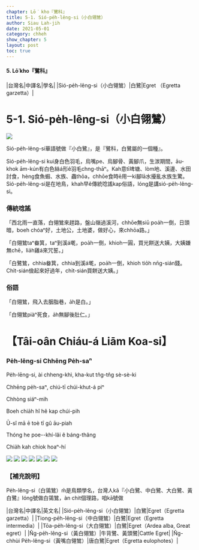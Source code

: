 ```yaml
---
chapter: Lō͘ kho『鷺科』
title: 5-1. Sió-pe̍h-lêng-si（小白翎鷥）
author: Siau Lah-jih
date: 2021-05-01
category: chheh
show_chapter: 5
layout: post
toc: true
---
```


#### 5. Lō͘ kho『鷺科』

|台灣名|中譯名|學名|
|Sió-pe̍h-lêng-si（小白翎鷥）|白鷺|Egret （Egretta garzetta）|


# 5-1. Sió-pe̍h-lêng-si（小白翎鷥）

![](../too5/05/05-1-1.小白翎鷥.jpg)

Sió-pe̍h-lêng-si華語號做『小白鷺』，是『鷺科，白鷺屬的一個種』。

Sió-pe̍h-lêng-si kui身白色羽毛，烏嘴pe、烏腳骨、黃腳爪，生湠期間，āu-khok ām-kún有白色絲á形ê羽毛chng-thāⁿ。Kah意tī埤塘、lòm地、溪邊、水田討食，hèng食魚蝦、水族、蟲thōa，chhōe食時ē用一ki腳lā水擾亂水族生驚。Sió-pe̍h-lêng-si是在地鳥，khah早ê傳統唸謠kap俗語，lóng是講sió-pe̍h-lêng-si。

### 傳統唸謠

「西北雨一直落，白翎鷥來趕路，盤山嶺過溪河，chhōe無siū poa̍h一倒，日頭暗，boeh chóaⁿ好，土地公，土地婆，做好心，來chhōa路。」

「白翎鷥taⁿ畚箕，taⁿ到溪á墘，poa̍h一倒，khioh一圓，買光餅送大姨，大姨嫌無chē，lia̍h雞á來咒誓。」

「白鷺鷥，chhia畚箕，chhia到溪á墘，poa̍h一倒，khioh tio̍h nn̄g-sián錢。Chi̍t-sián儉起來好過年，chi̍t-sián買餅送大姨。」							

### 俗語

「白翎鷥，飛入去胭脂巷，a̍h是白。」

「白翎鷥piàⁿ死食，a̍h無腳後肚仁。」 


# 【Tâi-oân Chiáu-á Liām Koa-si】

### **Pe̍h-lēng-si Chhēng Pe̍h-saⁿ**

Pe̍h-lēng-si, ài chheng-khì, kha-kut tn̂g-tn̂g sè-sè-ki

Chhēng pe̍h-saⁿ, chiú-tī chúi-khut-á piⁿ

Chhòng siáⁿ-mih 

Boeh chia̍h hî hê kap chúi-pih

Ū-sî mā ē toè tī gû āu-piah

Thóng he poe--khí-lâi ê báng-thâng

Chia̍h kah chiok hoaⁿ-hí


![](../too5/05/05-1-3.小白鴒鷥.jpg)
![](../too5/05/05-1-4.小白鴒鷥.jpg)
![](../too5/05/05-1-5.小白翎鷥.jpg)
![](../too5/05/05-1-6.小白翎鷥.jpg)
![](../too5/05/05-1-7.小白翎鷥.jpg)
![](../too5/05/05-1-8.小白翎鷥.jpg)
![](../too5/05/05-1-2.小白翎鷥.jpg)


### 【補充說明】

Pe̍h-lêng-si（白鴒鷥）m̄是鳥類學名，台灣人kā『小白鷺、中白鷺、大白鷺、黃白鷺』lóng號做白鴒鷥，àn chit個理路，咱kā號做

|台灣名|中譯名|英文名|
|Sió-pe̍h-lêng-si（小白翎鷥）|白鷺|Egret（Egretta garzetta）|
|Tiong-pe̍h-lêng-si（中白翎鷥）|白鷺|Egret（Egretta intermedia）|
|Tōa-pe̍h-lêng-si（大白翎鷥）|白鷺|Egret（Ardea alba, Great egret）|
|N̂g-pe̍h-lêng-si（黃白翎鷥）|牛背鷺、黃頭鷺|Cattle Egret|
|N̂g-chhùi Pe̍h-lêng-si（黃嘴白翎鷥）|唐白鷺|Egret（Egretta eulophotes）|
